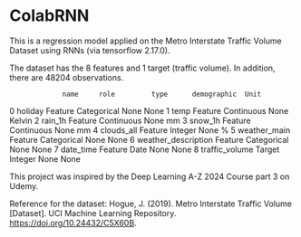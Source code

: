 # ColabRNN
This is a regression model applied on the Metro Interstate Traffic Volume Dataset using RNNs (via tensorflow 2.17.0).

The dataset has the 8 features and 1 target (traffic volume). In addition, there are 48204 observations. 

                 name     role         type      demographic  Unit
0              holiday  Feature  Categorical        None      None
1                 temp  Feature   Continuous        None      Kelvin
2              rain_1h  Feature   Continuous        None      mm
3              snow_1h  Feature   Continuous        None      mm
4           clouds_all  Feature      Integer        None      %
5         weather_main  Feature  Categorical        None      None
6  weather_description  Feature  Categorical        None      None
7            date_time  Feature         Date        None      None
8       traffic_volume   Target      Integer        None      None                                  

This project was inspired by the Deep Learning A-Z 2024 Course part 3 on Udemy.

Reference for the dataset: Hogue, J. (2019). Metro Interstate Traffic Volume [Dataset]. UCI Machine Learning Repository. https://doi.org/10.24432/C5X60B.
